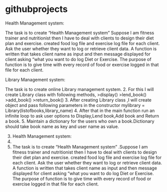 # githubprojects
Health Management system:

The task is to create “Health Management system” 
Suppose I am fitness trainer and nutritionist then I have to deal with clients to design their diet plan and exercise. 
created food log file and exercise log file for each client. 
Ask the user whether they want to log or retrieve client data. 
A function is written that takes client name as input and then message displayed for client asking “what you want to do log Diet or Exercise. 
The purpose of function is to give time with every record of food or exercise logged in that file for each client.



Library Management system:

The task is to create online Library management system. 2. For this I will create Library class with following methods, >display() >lend_book() >add_book() >return_book() 3. After creating Library class ,I will create object and pass following parameters in the constructor mylibrary = Library(listofbooks,library_name) 4. After that in the main function run an infinite loop to ask user options to Display,Lend book,Add book and Return a book. 5. Maintain a dictionary for the users who own a book.Dictionary should take book name as key and user name as value.

3. Health Management system:
4. 
5. The task is to create “Health Management system” .Suppose I am fitness trainer and nutritionist then I have to deal with clients to design their diet plan and exercise. created food log file and exercise log file for each client. Ask the user whether they want to log or retrieve client data. A function is written that takes client name as input and then message displayed for client asking “what you want to do log Diet or Exercise. The purpose of function is to give time with every record of food or exercise logged in that file for each client.
